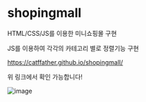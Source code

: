 # shopingmall

HTML/CSS/JS를 이용한 미니쇼핑몰 구현

JS를 이용하여 각각의 카테고리 별로 정렬기능 구현

https://catffather.github.io/shopingmall/

위 링크에서 확인 가능합니다!

![image](https://user-images.githubusercontent.com/65328960/130103524-4678b0eb-3c8f-49d7-acd7-47f809a67387.png)

